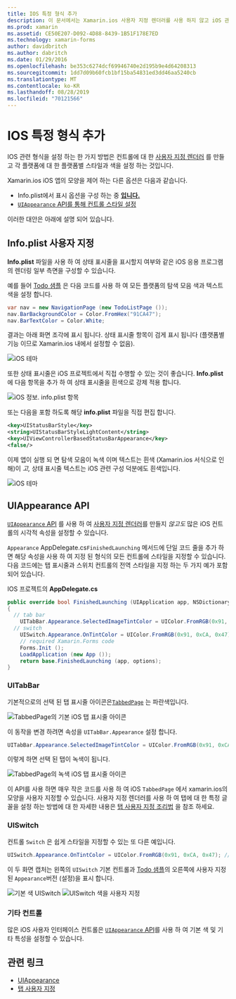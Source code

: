 ```yaml
---
title: IOS 특정 형식 추가
description: 이 문서에서는 Xamarin.ios 사용자 지정 렌더러를 사용 하지 않고 iOS 관련 모양을 설정 하는 방법을 설명 합니다.
ms.prod: xamarin
ms.assetid: CE50E207-D092-4D88-8439-1B51F178E7ED
ms.technology: xamarin-forms
author: davidbritch
ms.author: dabritch
ms.date: 01/29/2016
ms.openlocfilehash: be353c6274dcf69946740e2d195b9e4d64208313
ms.sourcegitcommit: 1dd7d09b60fcb1bf15ba54831ed3dd46aa5240cb
ms.translationtype: MT
ms.contentlocale: ko-KR
ms.lasthandoff: 08/28/2019
ms.locfileid: "70121566"
---
```

# <a name="adding-ios-specific-formatting"></a>IOS 특정 형식 추가

IOS 관련 형식을 설정 하는 한 가지 방법은 컨트롤에 대 한 [사용자 지정 렌더러](~/xamarin-forms/app-fundamentals/custom-renderer/index.md) 를 만들고 각 플랫폼에 대 한 플랫폼별 스타일과 색을 설정 하는 것입니다.

Xamarin.ios iOS 앱의 모양을 제어 하는 다른 옵션은 다음과 같습니다.

- Info.plist에서 표시 옵션을 구성 하는 중 [ **입니다.** ](#info-plist)
- [ `UIAppearance` API를 통해 컨트롤 스타일 설정](#uiappearance)

이러한 대안은 아래에 설명 되어 있습니다.

<a name="info-plist"/>

## <a name="customizing-infoplist"></a>Info.plist 사용자 지정

**Info.plist** 파일을 사용 하 여 상태 표시줄을 표시할지 여부와 같은 iOS 응용 프로그램의 렌더링 일부 측면을 구성할 수 있습니다.

예를 들어 [Todo 샘플](https://docs.microsoft.com/samples/xamarin/xamarin-forms-samples/todo) 은 다음 코드를 사용 하 여 모든 플랫폼의 탐색 모음 색과 텍스트 색을 설정 합니다.

```csharp
var nav = new NavigationPage (new TodoListPage ());
nav.BarBackgroundColor = Color.FromHex("91CA47");
nav.BarTextColor = Color.White;
```

결과는 아래 화면 조각에 표시 됩니다. 상태 표시줄 항목이 검게 표시 됩니다 (플랫폼별 기능 이므로 Xamarin.ios 내에서 설정할 수 없음).

![](theme-images/status-default-sml.png "iOS 테마")

또한 상태 표시줄은 iOS 프로젝트에서 직접 수행할 수 있는 것이 좋습니다. **Info.plist** 에 다음 항목을 추가 하 여 상태 표시줄을 흰색으로 강제 적용 합니다.

![](theme-images/info-plist.png "iOS 정보. info.plist 항목")

또는 다음을 포함 하도록 해당 **info.plist** 파일을 직접 편집 합니다.

```xml
<key>UIStatusBarStyle</key>
<string>UIStatusBarStyleLightContent</string>
<key>UIViewControllerBasedStatusBarAppearance</key>
<false/>
```

이제 앱이 실행 되 면 탐색 모음이 녹색 이며 텍스트는 흰색 (Xamarin.ios 서식으로 인해)이 *고,* 상태 표시줄 텍스트는 iOS 관련 구성 덕분에도 흰색입니다.

![](theme-images/status-white-sml.png "iOS 테마")

<a name="uiappearance"/>

## <a name="uiappearance-api"></a>UIAppearance API

[ `UIAppearance` API](~/ios/user-interface/ios-ui/introduction-to-the-appearance-api.md) 를 사용 하 여 [사용자 지정 렌더러](~/xamarin-forms/app-fundamentals/custom-renderer/index.md)를 만들지 *않고도* 많은 iOS 컨트롤의 시각적 속성을 설정할 수 있습니다.

`Appearance` AppDelegate.cs`FinishedLaunching` 메서드에 단일 코드 줄을 추가 하면 해당 속성을 사용 하 여 지정 된 형식의 모든 컨트롤에 스타일을 지정할 수 있습니다. 다음 코드에는 탭 표시줄과 스위치 컨트롤의 전역 스타일을 지정 하는 두 가지 예가 포함 되어 있습니다.

IOS 프로젝트의 **AppDelegate.cs**

```csharp
public override bool FinishedLaunching (UIApplication app, NSDictionary options)
{
  // tab bar
    UITabBar.Appearance.SelectedImageTintColor = UIColor.FromRGB(0x91, 0xCA, 0x47); // green
  // switch
    UISwitch.Appearance.OnTintColor = UIColor.FromRGB(0x91, 0xCA, 0x47); // green
    // required Xamarin.Forms code
    Forms.Init ();
    LoadApplication (new App ());
    return base.FinishedLaunching (app, options);
}
```

### <a name="uitabbar"></a>UITabBar

기본적으로의 선택 된 탭 표시줄 아이콘은[`TabbedPage`](~/xamarin-forms/app-fundamentals/navigation/tabbed-page.md)
는 파란색입니다.

![](theme-images/tabbar-default.png "TabbedPage의 기본 iOS 탭 표시줄 아이콘")

이 동작을 변경 하려면 속성을 `UITabBar.Appearance` 설정 합니다.

```csharp
UITabBar.Appearance.SelectedImageTintColor = UIColor.FromRGB(0x91, 0xCA, 0x47); // green
```

이렇게 하면 선택 된 탭이 녹색이 됩니다.

![](theme-images/tabbar-custom.png "TabbedPage의 녹색 iOS 탭 표시줄 아이콘")

이 API를 사용 하면 매우 작은 코드를 사용 하 여 iOS `TabbedPage` 에서 xamarin.ios의 모양을 사용자 지정할 수 있습니다. 사용자 지정 렌더러를 사용 하 여 탭에 대 한 특정 글꼴을 설정 하는 방법에 대 한 자세한 내용은 [탭 사용자 지정 조리법](https://github.com/xamarin/recipes/tree/master/Recipes/xamarin-forms/iOS/customize-tabs) 을 참조 하세요.

### <a name="uiswitch"></a>UISwitch

컨트롤 `Switch` 은 쉽게 스타일을 지정할 수 있는 또 다른 예입니다.

```csharp
UISwitch.Appearance.OnTintColor = UIColor.FromRGB(0x91, 0xCA, 0x47); // green
```

이 두 화면 캡처는 왼쪽의 `UISwitch` 기본 컨트롤과 [Todo 샘플](https://docs.microsoft.com/samples/xamarin/xamarin-forms-samples/todo)의 오른쪽에 사용자 지정 된 `Appearance`버전 (설정)을 표시 합니다.

![](theme-images/switch-default.png "기본 색 UISwitch") ![](theme-images/switch-custom.png "UISwitch 색을 사용자 지정")

### <a name="other-controls"></a>기타 컨트롤

많은 iOS 사용자 인터페이스 컨트롤은 [ `UIAppearance` API](~/ios/user-interface/ios-ui/introduction-to-the-appearance-api.md)를 사용 하 여 기본 색 및 기타 특성을 설정할 수 있습니다.



## <a name="related-links"></a>관련 링크

- [UIAppearance](~/ios/user-interface/ios-ui/introduction-to-the-appearance-api.md)
- [탭 사용자 지정](https://github.com/xamarin/recipes/tree/master/Recipes/xamarin-forms/iOS/customize-tabs)
